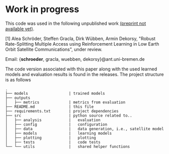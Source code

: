 

# Work in progress
This code was used in the following unpublished work [(preprint not available yet)](url).

[1]  Alea Schröder, Steffen Gracla, Dirk Wübben, Armin Dekorsy,
"Robust Rate-Splitting Multiple Access using Reinforcement Learning in Low Earth Orbit Satellite Communications", under review.

Email: {**schroeder**, gracla, wuebben, dekorsy}@ant.uni-bremen.de

The code version associated with this paper along with the used learned models and evaluation results is found in the releases.
The project structure is as follows
```
.
├── models                  | trained models
├── outputs
│   ├── metrics             | metrics from evaluation
├── README.md               | this file
├── requirements.txt        | project dependencies
├── src                     | python source related to..
│   ├── analysis            |   evaluation
│   ├── config              |   configuration
│   ├── data                |   data generation, i.e., satellite model
│   ├── models              |   learning models
│   ├── plotting            |   plotting
│   ├── tests               |   code tests
└── └── utils               |   shared helper functions
```